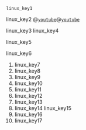 ```ngMeta
linux_key1
```

linux_key2
@[`youtube`](IslerGR3Ptc)@[`youtube`](xRX6ZI_P-LA&vl=en)


linux_key3
linux_key4


linux_key5


linux_key6
1. linux_key7
2. linux_key8
3. linux_key9
4. linux_key10
5. linux_key11
6. linux_key12
7. linux_key13
8. linux_key14
linux_key15
1. linux_key16
2. linux_key17
